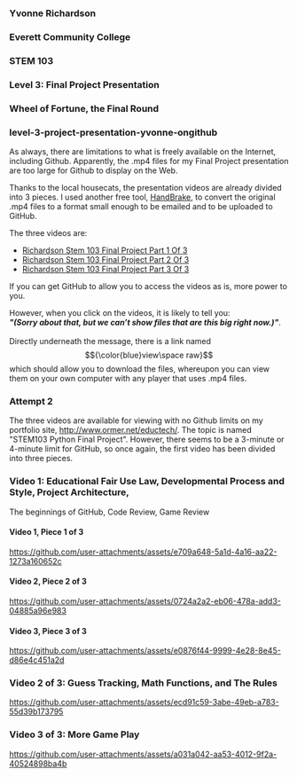 ### Yvonne Richardson
### Everett Community College
### STEM 103
### Level 3: Final Project Presentation

### Wheel of Fortune, the Final Round

### level-3-project-presentation-yvonne-ongithub

As always, there are limitations to what is freely available on the Internet, including Github.  Apparently, the .mp4 files for my Final Project presentation are too large for Github to display on the Web.

Thanks to the local housecats, the presentation videos are already divided into 3 pieces.  I used another free tool, [HandBrake](https://handbrake.fr/), to convert the original .mp4 files to a format small enough to be emailed and to be uploaded to GitHub.

The three videos are:

* [Richardson Stem 103 Final Project Part 1 Of 3](https://github.com/yvonne-ongithub/level-3-project-presentation-yvonne-ongithub/blob/main/Richardson%20Stem%20103%20Final%20Project%20Part%201%20Of%203.mp4)
* [Richardson Stem 103 Final Project Part 2 Of 3](https://github.com/yvonne-ongithub/level-3-project-presentation-yvonne-ongithub/blob/main/Richardson%20Stem%20103%20Final%20Project%20Part%202%20Of%203.mp4)
* [Richardson Stem 103 Final Project Part 3 Of 3](https://github.com/yvonne-ongithub/level-3-project-presentation-yvonne-ongithub/blob/main/Richardson%20Stem%20103%20Final%20Project%20Part%203%20Of%203.mp4)

If you can get GitHub to allow you to access the videos as is, more power to you.

However, when you click on the videos, it is likely to tell you:<br/><b><i> "(Sorry about that, but we can’t show files that are this big right now.)"</i></b>.
<br/><br/>Directly underneath the message, there is a link named $${\color{blue}view\space raw}$$ which should allow you to download the files, whereupon you can view them on your own computer with any player that uses .mp4 files.

### Attempt 2

The three videos are available for viewing with no Github limits on my portfolio site, http://www.ormer.net/eductech/. The topic is named "STEM103 Python Final Project". However, there seems to be a 3-minute or 4-minute limit for GitHub, so once again, the first video has been divided into three pieces.

### Video 1: Educational Fair Use Law, Developmental Process and Style, Project Architecture,
The beginnings of GitHub, Code Review, Game Review

#### Video 1, Piece 1 of 3

https://github.com/user-attachments/assets/e709a648-5a1d-4a16-aa22-1273a160652c

#### Video 2, Piece 2 of 3

https://github.com/user-attachments/assets/0724a2a2-eb06-478a-add3-04885a96e983

####  Video 3, Piece 3 of 3

https://github.com/user-attachments/assets/e0876f44-9999-4e28-8e45-d86e4c451a2d


### Video 2 of 3: Guess Tracking, Math Functions, and The Rules

https://github.com/user-attachments/assets/ecd91c59-3abe-49eb-a783-55d39b173795

### Video 3 of 3: More Game Play

https://github.com/user-attachments/assets/a031a042-aa53-4012-9f2a-40524898ba4b

